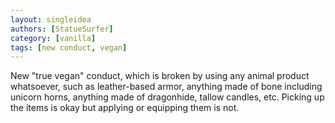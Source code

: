 ```yaml
---
layout: singleidea
authors: [StatueSurfer]
category: [vanilla]
tags: [new conduct, vegan]
---
```

New "true vegan" conduct, which is broken by using any animal product
whatsoever, such as leather-based armor, anything made of bone including unicorn
horns, anything made of dragonhide, tallow candles, etc. Picking up the items is
okay but applying or equipping them is not.
